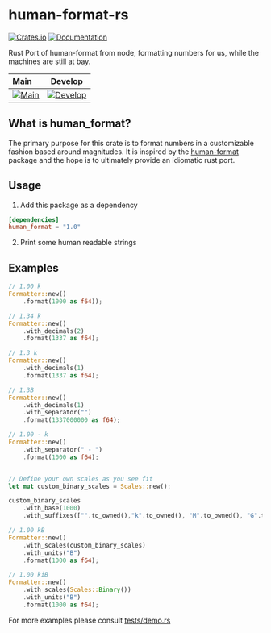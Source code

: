 # human-format-rs

[![Crates.io](https://img.shields.io/crates/v/human_format.svg)](https://crates.io/crates/human_format) [![Documentation](https://img.shields.io/badge/docs-rs-red.svg)](https://docs.rs/human_format)

Rust Port of human-format from node, formatting numbers for us, while the machines are still at bay.

| Main                                                                                                                                                                          |                                                                                       Develop                                                                                       |
| :---------------------------------------------------------------------------------------------------------------------------------------------------------------------------- | :---------------------------------------------------------------------------------------------------------------------------------------------------------------------------------: |
| [![Main](https://github.com/BobGneu/human-format-rs/actions/workflows/rust.yml/badge.svg?branch=main)](https://github.com/BobGneu/human-format-rs/actions/workflows/rust.yml) | [![Develop](https://github.com/BobGneu/human-format-rs/actions/workflows/rust.yml/badge.svg?branch=develop)](https://github.com/BobGneu/human-format-rs/actions/workflows/rust.yml) |

## What is human_format?

The primary purpose for this crate is to format numbers in a customizable fashion based around magnitudes. It is inspired by the [human-format](https://www.npmjs.com/package/human-format) package and the hope is to ultimately provide an idiomatic rust port.

## Usage

1. Add this package as a dependency

```toml
[dependencies]
human_format = "1.0"
```

2. Print some human readable strings

## Examples

```rust
// 1.00 k
Formatter::new()
    .format(1000 as f64));

// 1.34 k
Formatter::new()
    .with_decimals(2)
    .format(1337 as f64);

// 1.3 k
Formatter::new()
    .with_decimals(1)
    .format(1337 as f64);

// 1.3B
Formatter::new()
    .with_decimals(1)
    .with_separator("")
    .format(1337000000 as f64);

// 1.00 - k
Formatter::new()
    .with_separator(" - ")
    .format(1000 as f64);


// Define your own scales as you see fit
let mut custom_binary_scales = Scales::new();

custom_binary_scales
    .with_base(1000)
    .with_suffixes(["".to_owned(),"k".to_owned(), "M".to_owned(), "G".to_owned(), "T".to_owned(), "P".to_owned(), "E".to_owned(), "Z".to_owned(), "Y".to_owned()].to_vec());

// 1.00 kB
Formatter::new()
    .with_scales(custom_binary_scales)
    .with_units("B")
    .format(1000 as f64);

// 1.00 kiB
Formatter::new()
    .with_scales(Scales::Binary())
    .with_units("B")
    .format(1000 as f64);
```

For more examples please consult [tests/demo.rs](https://github.com/BobGneu/human-format-rs/blob/develop/tests/demo.rs)
